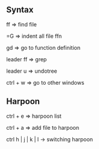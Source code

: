 ## Syntax
ff => find file

=G => indent all file ffn

gd => go to function definition

leader ff => grep

leader u => undotree

ctrl + w => go to other windows

## Harpoon
ctrl + e => harpoon list

ctrl + a => add file to harpoon

ctrl h | j | k | l -> switching harpoon

